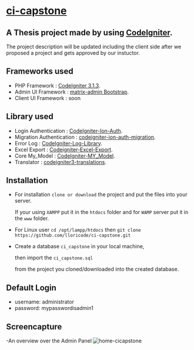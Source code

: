 # [ci-capstone](http://ci-capstone.lloricmayugagarcia.com/)
## A Thesis project made by using [CodeIgniter](http://codeigniter.com).

The project description will be updated including the client side after we proposed a project and gets approved by our instuctor.

## Frameworks used

* PHP Framework        : [CodeIgniter 3.1.3](http://codeigniter.com).
* Admin UI Framework   : [matrix-admin Bootstrap](http://matrixadmin.themedesigner.in/).
* Client UI Framework  : soon

## Library used

* Login Authentication  : [CodeIgniter-Ion-Auth](https://github.com/benedmunds/CodeIgniter-Ion-Auth).
* Migration Authentication  : [codeigniter-ion-auth-migration](https://github.com/iamfiscus/codeigniter-ion-auth-migration).
* Error Log             : [CodeIgniter-Log-Library](https://github.com/appleboy/CodeIgniter-Log-Library).
* Excel Export          : [Codeigniter-Excel-Export](https://github.com/jiji262/Codeigniter-Excel-Export).
* Core My_Model         : [CodeIgniter-MY_Model](https://github.com/avenirer/CodeIgniter-MY_Model).
* Translator            : [codeigniter3-translations](https://github.com/bcit-ci/codeigniter3-translations).

## Installation

- For installation ``clone or download`` the project and put the files into your server. 

	If your using ``XAMPP`` put it in the ``htdocs`` folder and for ``WAMP`` server put it in the ``www`` folder.

- For Linux user ``cd /opt/lampp/htdocs`` then ``git clone https://github.com/lloricode/ci-capstone.git``

- Create a database ``ci_capstone`` in your local machine, 

	then import the ``ci_capstone.sql`` 

	from the project you cloned/downloaded into the created database.

## Default Login

- username: administrator
- password: mypasswordisadmin1

## Screencapture
-An overview over the Admin Panel
![home-cicapstone](https://cloud.githubusercontent.com/assets/24410101/21073805/dd95c010-bf23-11e6-9a97-511a0bb52439.jpg)


 

